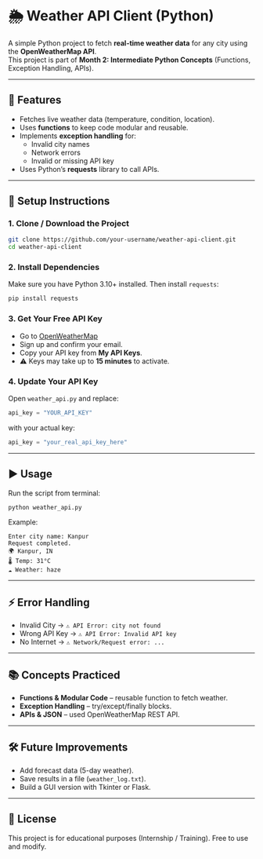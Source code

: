 # 🌦️ Weather API Client (Python)

A simple Python project to fetch **real-time weather data** for any city using the **OpenWeatherMap API**.  
This project is part of **Month 2: Intermediate Python Concepts** (Functions, Exception Handling, APIs).  

---

## 📌 Features
- Fetches live weather data (temperature, condition, location).  
- Uses **functions** to keep code modular and reusable.  
- Implements **exception handling** for:
  - Invalid city names
  - Network errors
  - Invalid or missing API key  
- Uses Python’s **requests** library to call APIs.  

---

## 🚀 Setup Instructions

### 1. Clone / Download the Project
```bash
git clone https://github.com/your-username/weather-api-client.git
cd weather-api-client
```

### 2. Install Dependencies
Make sure you have Python 3.10+ installed. Then install `requests`:
```bash
pip install requests
```

### 3. Get Your Free API Key
- Go to [OpenWeatherMap](https://home.openweathermap.org/users/sign_up)  
- Sign up and confirm your email.  
- Copy your API key from **My API Keys**.  
- ⚠️ Keys may take up to **15 minutes** to activate.  

### 4. Update Your API Key
Open `weather_api.py` and replace:
```python
api_key = "YOUR_API_KEY"
```
with your actual key:
```python
api_key = "your_real_api_key_here"
```

---

## ▶️ Usage
Run the script from terminal:
```bash
python weather_api.py
```

Example:
```
Enter city name: Kanpur
Request completed.
🌍 Kanpur, IN
🌡️ Temp: 31°C
☁️ Weather: haze
```

---

## ⚡ Error Handling
- Invalid City → `⚠️ API Error: city not found`  
- Wrong API Key → `⚠️ API Error: Invalid API key`  
- No Internet → `⚠️ Network/Request error: ...`  

---

## 📚 Concepts Practiced
- **Functions & Modular Code** – reusable function to fetch weather.  
- **Exception Handling** – try/except/finally blocks.  
- **APIs & JSON** – used OpenWeatherMap REST API.  

---

## 🛠️ Future Improvements
- Add forecast data (5-day weather).  
- Save results in a file (`weather_log.txt`).  
- Build a GUI version with Tkinter or Flask.  

---

## 📄 License
This project is for educational purposes (Internship / Training). Free to use and modify.  
